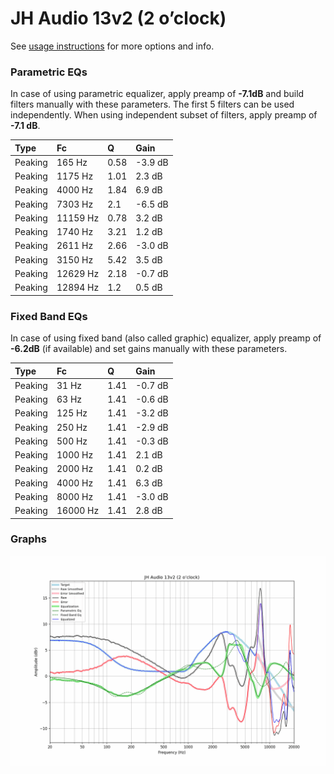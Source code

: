 # JH Audio 13v2 (2 o’clock)
See [usage instructions](https://github.com/jaakkopasanen/AutoEq#usage) for more options and info.

### Parametric EQs
In case of using parametric equalizer, apply preamp of **-7.1dB** and build filters manually
with these parameters. The first 5 filters can be used independently.
When using independent subset of filters, apply preamp of **-7.1 dB**.

| Type    | Fc       |    Q | Gain    |
|:--------|:---------|:-----|:--------|
| Peaking | 165 Hz   | 0.58 | -3.9 dB |
| Peaking | 1175 Hz  | 1.01 | 2.3 dB  |
| Peaking | 4000 Hz  | 1.84 | 6.9 dB  |
| Peaking | 7303 Hz  | 2.1  | -6.5 dB |
| Peaking | 11159 Hz | 0.78 | 3.2 dB  |
| Peaking | 1740 Hz  | 3.21 | 1.2 dB  |
| Peaking | 2611 Hz  | 2.66 | -3.0 dB |
| Peaking | 3150 Hz  | 5.42 | 3.5 dB  |
| Peaking | 12629 Hz | 2.18 | -0.7 dB |
| Peaking | 12894 Hz | 1.2  | 0.5 dB  |

### Fixed Band EQs
In case of using fixed band (also called graphic) equalizer, apply preamp of **-6.2dB**
(if available) and set gains manually with these parameters.

| Type    | Fc       |    Q | Gain    |
|:--------|:---------|:-----|:--------|
| Peaking | 31 Hz    | 1.41 | -0.7 dB |
| Peaking | 63 Hz    | 1.41 | -0.6 dB |
| Peaking | 125 Hz   | 1.41 | -3.2 dB |
| Peaking | 250 Hz   | 1.41 | -2.9 dB |
| Peaking | 500 Hz   | 1.41 | -0.3 dB |
| Peaking | 1000 Hz  | 1.41 | 2.1 dB  |
| Peaking | 2000 Hz  | 1.41 | 0.2 dB  |
| Peaking | 4000 Hz  | 1.41 | 6.3 dB  |
| Peaking | 8000 Hz  | 1.41 | -3.0 dB |
| Peaking | 16000 Hz | 1.41 | 2.8 dB  |

### Graphs
![](./JH%20Audio%2013v2%20(2%20o%E2%80%99clock).png)
